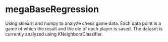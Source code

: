 # megaBaseRegression

Using sklearn and numpy to analyze chess game data. Each data point is a game of which the result and the elo of each player is saved.
The dataset is currently analyzed using KNeighborsClassifier.
